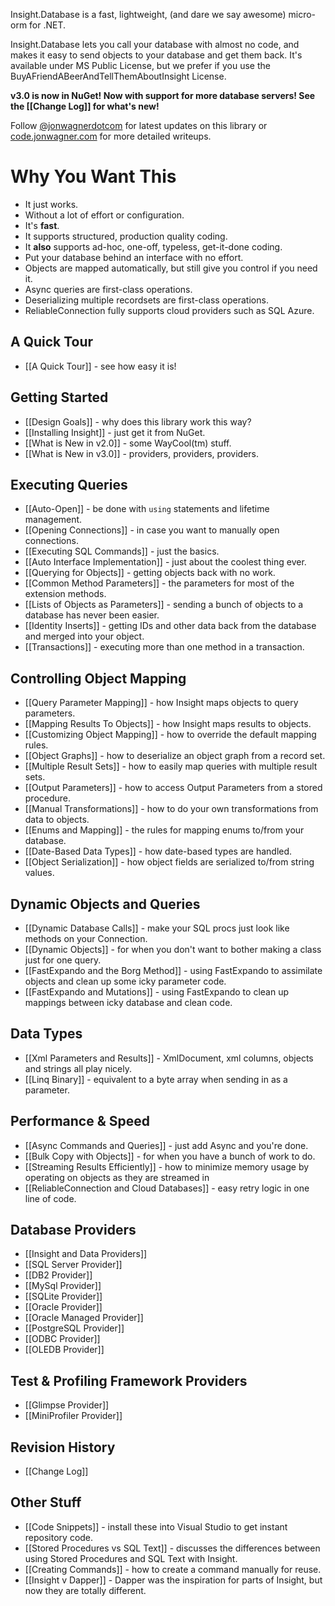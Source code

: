 Insight.Database is a fast, lightweight, (and dare we say awesome) micro-orm for .NET.

Insight.Database lets you call your database with almost no code, and makes it easy to send objects to your database and get them back. It's available under MS Public License, but we prefer if you use the BuyAFriendABeerAndTellThemAboutInsight License.

**v3.0 is now in NuGet! Now with support for more database servers! See the [[Change Log]] for what's new!**

Follow [@jonwagnerdotcom](http://twitter.com/#!jonwagnerdotcom) for latest updates on this library or [code.jonwagner.com](http://code.jonwagner.com) for more detailed writeups.

# Why You Want This #
- It just works. 
- Without a lot of effort or configuration. 
- It's **fast**.
- It supports structured, production quality coding.
- It **also** supports ad-hoc, one-off, typeless, get-it-done coding.
- Put your database behind an interface with no effort.
- Objects are mapped automatically, but still give you control if you need it.
- Async queries are first-class operations.
- Deserializing multiple recordsets are first-class operations.
- ReliableConnection fully supports cloud providers such as SQL Azure.

## A Quick Tour ##

* [[A Quick Tour]] - see how easy it is!

## Getting Started ##
* [[Design Goals]] - why does this library work this way?
* [[Installing Insight]] - just get it from NuGet.
* [[What is New in v2.0]] - some WayCool(tm) stuff.
* [[What is New in v3.0]] - providers, providers, providers.

## Executing Queries ##
* [[Auto-Open]] - be done with `using` statements and lifetime management.
* [[Opening Connections]] - in case you want to manually open connections.
* [[Executing SQL Commands]] - just the basics.
* [[Auto Interface Implementation]] - just about the coolest thing ever.
* [[Querying for Objects]] - getting objects back with no work.
* [[Common Method Parameters]] - the parameters for most of the extension methods.
* [[Lists of Objects as Parameters]] - sending a bunch of objects to a database has never been easier.
* [[Identity Inserts]] - getting IDs and other data back from the database and merged into your object.
* [[Transactions]] - executing more than one method in a transaction.

## Controlling Object Mapping ##
* [[Query Parameter Mapping]] - how Insight maps objects to query parameters.
* [[Mapping Results To Objects]] - how Insight maps results to objects.
* [[Customizing Object Mapping]] - how to override the default mapping rules.
* [[Object Graphs]] - how to deserialize an object graph from a record set.
* [[Multiple Result Sets]] - how to easily map queries with multiple result sets.
* [[Output Parameters]] - how to access Output Parameters from a stored procedure.
* [[Manual Transformations]] - how to do your own transformations from data to objects.
* [[Enums and Mapping]] - the rules for mapping enums to/from your database.
* [[Date-Based Data Types]] - how date-based types are handled.
* [[Object Serialization]] - how object fields are serialized to/from string values.

## Dynamic Objects and Queries ##
* [[Dynamic Database Calls]] - make your SQL procs just look like methods on your Connection.
* [[Dynamic Objects]] - for when you don't want to bother making a class just for one query.
* [[FastExpando and the Borg Method]] - using FastExpando to assimilate objects and clean up some icky parameter code.
* [[FastExpando and Mutations]] - using FastExpando to clean up mappings between icky database and clean code.

## Data Types ##
* [[Xml Parameters and Results]] - XmlDocument, xml columns, objects and strings all play nicely.
* [[Linq Binary]] - equivalent to a byte array when sending in as a parameter.

## Performance & Speed ##
* [[Async Commands and Queries]] - just add Async and you're done.
* [[Bulk Copy with Objects]] - for when you have a bunch of work to do.
* [[Streaming Results Efficiently]] - how to minimize memory usage by operating on objects as they are streamed in
* [[ReliableConnection and Cloud Databases]] - easy retry logic in one line of code.

## Database Providers ##

* [[Insight and Data Providers]]
* [[SQL Server Provider]]
* [[DB2 Provider]]
* [[MySql Provider]]
* [[SQLite Provider]]
* [[Oracle Provider]]
* [[Oracle Managed Provider]]
* [[PostgreSQL Provider]]
* [[ODBC Provider]]
* [[OLEDB Provider]]

## Test & Profiling Framework Providers ##

* [[Glimpse Provider]]
* [[MiniProfiler Provider]]

## Revision History ##
* [[Change Log]]

## Other Stuff ##
* [[Code Snippets]] - install these into Visual Studio to get instant repository code.
* [[Stored Procedures vs SQL Text]] - discusses the differences between using Stored Procedures and SQL Text with Insight.
* [[Creating Commands]] - how to create a command manually for reuse.
* [[Insight v Dapper]] - Dapper was the inspiration for parts of Insight, but now they are totally different.
